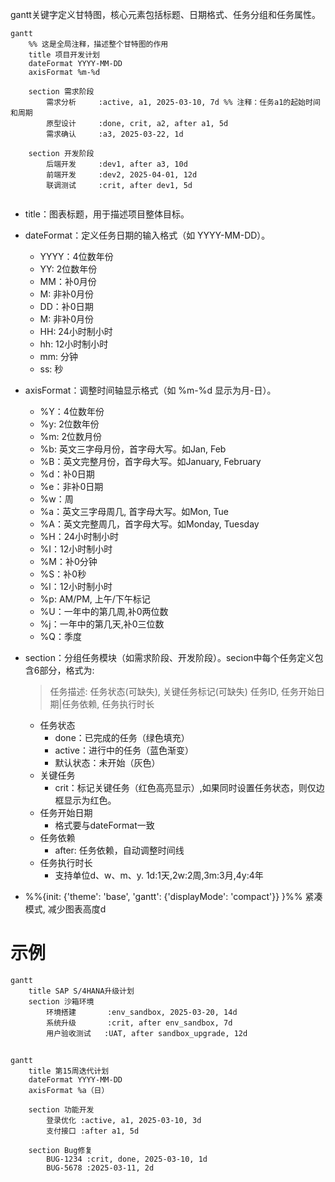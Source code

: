 gantt关键字定义甘特图，核心元素包括标题、日期格式、任务分组和任务属性。

```mermaid
gantt
    %% 这是全局注释，描述整个甘特图的作用
    title 项目开发计划
    dateFormat YYYY-MM-DD
    axisFormat %m-%d

    section 需求阶段
        需求分析     :active, a1, 2025-03-10, 7d %% 注释：任务a1的起始时间和周期
        原型设计     :done, crit, a2, after a1, 5d
        需求确认     :a3, 2025-03-22, 1d

    section 开发阶段
        后端开发     :dev1, after a3, 10d
        前端开发     :dev2, 2025-04-01, 12d
        联调测试     :crit, after dev1, 5d


```
* title：图表标题，用于描述项目整体目标。
* dateFormat：定义任务日期的输入格式（如 YYYY-MM-DD）。
    * YYYY：4位数年份
    * YY: 2位数年份
    * MM：补0月份
    * M: 非补0月份
    * DD：补0日期
    * M: 非补0月份
    * HH: 24小时制小时
    * hh: 12小时制小时
    * mm: 分钟
    * ss: 秒
* axisFormat：调整时间轴显示格式（如 %m-%d 显示为月-日）。
    * %Y：4位数年份
    * %y: 2位数年份
    * %m: 2位数月份
    * %b: 英文三字母月份，首字母大写。如Jan, Feb
    * %B：英文完整月份，首字母大写。如January, February
    * %d：补0日期
    * %e：非补0日期
    * %w：周
    * %a：英文三字母周几, 首字母大写。如Mon, Tue
    * %A：英文完整周几，首字母大写。如Monday, Tuesday
    * %H：24小时制小时
    * %I：12小时制小时
    * %M：补0分钟
    * %S：补0秒
    * %l：12小时制小时
    * %p: AM/PM, 上午/下午标记
    * %U：一年中的第几周,补0两位数
    * %j：一年中的第几天,补0三位数
    * %Q：季度
* section：分组任务模块（如需求阶段、开发阶段）。secion中每个任务定义包含6部分，格式为:
    > 任务描述: 任务状态(可缺失), 关键任务标记(可缺失) 任务ID, 任务开始日期|任务依赖, 任务执行时长

    * 任务状态
        * done：已完成的任务（绿色填充）
        * active：进行中的任务（蓝色渐变）
        * 默认状态：未开始（灰色）
    * 关键任务
        * crit：标记关键任务（红色高亮显示）,如果同时设置任务状态，则仅边框显示为红色。
    * 任务开始日期
        * 格式要与dateFormat一致
    * 任务依赖
        * after: 任务依赖，自动调整时间线
    * 任务执行时长
        * 支持单位d、w、m、y. 1d:1天,2w:2周,3m:3月,4y:4年

* %%{init: {'theme': 'base', 'gantt': {'displayMode': 'compact'}} }%% ​紧凑模式, 减少图表高度d

##

# 示例

```mermaid
gantt
    title SAP S/4HANA升级计划
    section 沙箱环境
        环境搭建       :env_sandbox, 2025-03-20, 14d
        系统升级       :crit, after env_sandbox, 7d
        用户验收测试   :UAT, after sandbox_upgrade, 12d
```

##

```mermaid
gantt
    title 第15周迭代计划
    dateFormat YYYY-MM-DD
    axisFormat %a（日）

    section 功能开发
        登录优化 :active, a1, 2025-03-10, 3d
        支付接口 :after a1, 5d

    section Bug修复
        BUG-1234 :crit, done, 2025-03-10, 1d
        BUG-5678 :2025-03-11, 2d
```